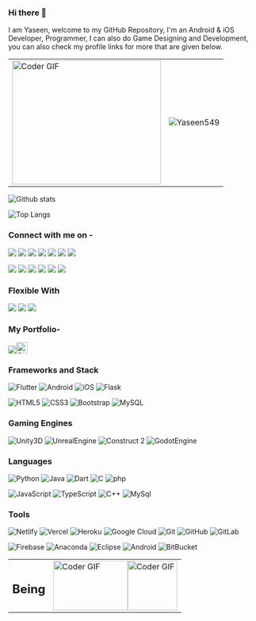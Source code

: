 ### Hi there 👋



<!--


<img src="https://media.giphy.com/media/Veq8KumKpSCcfZ71P1/giphy.gif" alt="Coder GIF" width="23" height="23">

**Yaseen549/Yaseen549** is a ✨ _special_ ✨ repository because its `README.md` (this file) appears on your GitHub profile.

Here are some ideas to get you started:

- 🔭 I’m currently working on Python...
- 🌱 I’m currently learning Flutter...
- 👯 I’m looking to collaborate on ...
- 🤔 I’m looking for help with ...
- 💬 Ask me about ...
- 📫 How to reach me: ...
- 😄 Pronouns: ...
- ⚡ Fun fact: ...
-->

I am Yaseen, welcome to my GitHub Repository, I'm an Android & iOS Developer, Programmer, I can also do Game Designing and Development, you can also check my profile links for more that are given below.

<table style="border:0px;">
	<tr>
		<td>
		<img src="https://media.giphy.com/media/p4NLw3I4U0idi/giphy.gif" alt="Coder GIF" width="300" height="250">
		</td>
		<td>
      		<p align="left"> <img src="https://komarev.com/ghpvc/?username=Yasen549" alt="Yaseen549" /> </p>
		</td>
	</tr>
</table>

![Github stats](https://github-readme-stats.vercel.app/api?username=Yaseen549)

![Top Langs](https://github-readme-stats.vercel.app/api/top-langs/?username=Yaseen549&hide=TeX&layout=compact&count_private=true)

### Connect with me on -  

<!-- [<img src="https://img.shields.io/badge/linkedin-%230077B5.svg?&style=for-the-badge&logo=linkedin&logoColor=white" />](https://www.linkedin.com/in/yaseen59/) -->
[<img src="https://img.shields.io/badge/-LinkedIn-000000?style=social&logo=linkedin" />](https://www.linkedin.com/in/yaseen59/) 
[<img src="https://img.shields.io/badge/-Gmail-000000?style=social&logo=gmail" />](mailto:fantasticyaseenshariff@gmail.com) 
[<img src="https://img.shields.io/badge/-YouTube-000000?style=social&logo=youtube" />](https://www.youtube.com/c/SyberCode) 
[<img src="https://img.shields.io/badge/-Pinterest-000000?style=social&logo=pinterest" />](https://in.pinterest.com/Yaseen95/) 
[<img src="https://img.shields.io/badge/-Medium-000000?style=social&logo=medium" />](https://medium.com/@yaseen59)
[<img src="https://img.shields.io/badge/-Instagram-000000?style=social&logo=instagram" />](https://www.instagram.com/syberstar_picture_studio/)
[<img src="https://img.shields.io/badge/-Repl.it-000000?style=social&logo=repl.it" />](https://repl.it/@Yaseen59)

[<img src="https://img.shields.io/badge/-Twitter-000000?style=social&logo=twitter" />](https://twitter.com/yaseen_sheriff) 
[<img src="https://img.shields.io/badge/-Dribbble-000000?style=social&logo=dribbble" />](https://dribbble.com/Yaseen59) 
[<img src="https://img.shields.io/badge/-Behance-000000?style=social&logo=behance" />](https://www.behance.net/yaseen59)
[<img src="https://img.shields.io/badge/-Discord-000000?style=social&logo=discord" />](https://discord.gg/68KtaDrfqr)
[<img src="https://img.shields.io/badge/-StackOverflow-000000?style=social&logo=stackoverflow" />](https://stackoverflow.com/users/12053270/)
[<img src="https://img.shields.io/badge/-Reddit-000000?style=social&logo=reddit" />](https://www.reddit.com/user/Yaseen549)


<!--[![Discord](https://img.shields.io/discord/591914197219016707.svg?label=&logo=discord&logoColor=ffffff&color=7389D8&labelColor=6A7EC2)](https://discord.gg/pkKsNfJT) -->


<!-- ![Linkedin](https://img.shields.io/badge/-LinkedIn-000000?style=social&logo=linkedin)
     ![Gmail](https://img.shields.io/badge/-Gmail-000000?style=social&logo=gmail) -->
<!-- ![World](https://img.shields.io/badge/-World-000000?style=social&logo=world) -->

<!-- [<img src ="https://img.shields.io/badge/Gmail-%23E4405F.svg?&style=for-the-badge&logo=gmail&logoColor=white">](mailto:fantasticyaseenshariff@gmail.com) -->

<!-- [<img src ="https://img.shields.io/badge/My_Website-%23E4405F.svg?&style=for-the-badge&logo=world&logoColor=white">](https://yaseen.netlify.com) -->



### Flexible With

[<img src="https://img.shields.io/badge/-Linux-000000?style=social&logo=linux" />](#)
[<img src="https://img.shields.io/badge/-Windows-000000?style=social&logo=windows" />](#) 
[<img src="https://img.shields.io/badge/-Macintosh-000000?style=social&logo=apple" />](#)
<!-- [<img src="https://img.shields.io/badge/-Debian-000000?style=social&logo=debian" />](#) 
[<img src="https://img.shields.io/badge/-Ubuntu-000000?style=social&logo=ubuntu" />](#)
[<img src="https://img.shields.io/badge/-Fedora-000000?style=social&logo=fedora" />](#)
[<img src="https://img.shields.io/badge/-Cent_Os-000000?style=social&logo=centos" />](#) -->

<!-- 
[<img src="https://img.shields.io/badge/-Android-000000?style=social&logo=android" />](#)
[<img src="https://img.shields.io/badge/-Apple_iOS-000000?style=social&logo=iOS" />](#)
-->




### My Portfolio- 

[<img src="https://img.shields.io/badge/Check_Out-My_Website-FCE303" />](https://yaseen.netlify.com)<img src="https://github.com/Yaseen549/Yaseen549/blob/main/live.gif" alt="Coder GIF" width="23" height="23">

### Frameworks and Stack
![Flutter](https://img.shields.io/badge/-Flutter-blue?style=for-the-badge&logo=flutter)
![Android](https://img.shields.io/badge/-Android-green?style=for-the-badge&logo=android)
![iOS](https://img.shields.io/badge/-iOS-C0C0C0?style=for-the-badge&logo=apple)
![Flask](https://img.shields.io/badge/-Flask-blue?style=for-the-badge&logo=Flask)

![HTML5](https://img.shields.io/badge/-HTML5-E34F26?style=for-the-badge&logo=html5&logoColor=white)
![CSS3](https://img.shields.io/badge/-CSS3-1572B6?style=for-the-badge&logo=css3)
![Bootstrap](https://img.shields.io/badge/-Bootstrap-563D7C?style=for-the-badge&logo=bootstrap)
![MySQL](https://img.shields.io/badge/-MySQL-pink?style=for-the-badge&logo=mysql)

### Gaming Engines
![Unity3D](https://img.shields.io/badge/-Unity3D-black?style=for-the-badge&logo=unity)
![UnrealEngine](https://img.shields.io/badge/-UnrealEngine-orange?style=for-the-badge&logo=unrealengine)
![Construct 2](https://img.shields.io/badge/-Construct_2-000000?style=for-the-badge&logo=construct)
![GodotEngine](https://img.shields.io/badge/-GodotEngine-000000?style=for-the-badge&logo=godotengine)

### Languages
![Python](https://img.shields.io/badge/-Python-F7F7F7?style=for-the-badge&logo=Python)
![Java](https://img.shields.io/badge/-java-F09522?style=for-the-badge&logo=java)
![Dart](https://img.shields.io/badge/-Dart-152030?style=for-the-badge&logo=Dart)
![C](https://img.shields.io/badge/-C-3D46C6?style=for-the-badge&logo=c)
![php](https://img.shields.io/badge/-php-black?style=for-the-badge&logo=php)

![JavaScript](https://img.shields.io/badge/-JavaScript-yellow?style=for-the-badge&logo=JavaScript)
![TypeScript](https://img.shields.io/badge/-TypeScript-blue?style=for-the-badge&logo=TypeScript)
![C++](https://img.shields.io/badge/-C++-00427E?style=for-the-badge&logo=c)
![MySql](https://img.shields.io/badge/-MySql-F7F7F7?style=for-the-badge&logo=MySql)

### Tools
![Netlify](https://img.shields.io/badge/-Netlify-black?style=for-the-badge&logo=Netlify)
![Vercel](https://img.shields.io/badge/-Vercel-blue?style=for-the-badge&logo=Vercel)
![Heroku](https://img.shields.io/badge/-Heroku-430098?style=for-the-badge&logo=heroku)
![Google Cloud](https://img.shields.io/badge/Google%20Cloud-black?style=for-the-badge&logo=google-cloud)
![Git](https://img.shields.io/badge/-Git-black?style=for-the-badge&logo=git)
![GitHub](https://img.shields.io/badge/-GitHub-181717?style=for-the-badge&logo=github)
![GitLab](https://img.shields.io/badge/-GitLab-FCA121?style=for-the-badge&logo=gitlab)

![Firebase](https://img.shields.io/badge/-Firebase-181717?style=for-the-badge&logo=firebase)
![Anaconda](https://img.shields.io/badge/-Anaconda-181717?style=for-the-badge&logo=anaconda)
![Eclipse](https://img.shields.io/badge/-Eclipse-430098?style=for-the-badge&logo=Eclipse)
![Android](https://img.shields.io/badge/-AndroidStudio-green?style=for-the-badge&logo=Android)
![BitBucket](https://img.shields.io/badge/-BitBucket-2684FF?style=for-the-badge&logo=bitbucket)



<table>
	<tr>
		<td>
			<h2>Being</h2>
		</td>
		<td>
	      		<img src="https://media.giphy.com/media/i0EYHNbxPMeSWznjSH/giphy.gif" alt="Coder GIF" width="150" height="100"><img src="https://media.giphy.com/media/fkTFkvYVz5dmg/giphy.gif" alt="Coder GIF" width="100" height="100">
		</td>
	</tr>
</table>

<!-- <img src="https://media.giphy.com/media/2WUkAVDzuQbUA/giphy.gif" alt="Coder GIF" width="150" height="100"> -->

<!--
Social Engagement
### Twitter
[<img src="https://img.shields.io/twitter/follow/yaseen_sheriff?label=Follow&style=social" />](https://twitter.com/yaseen_sheriff) 
-->
<!--
### YouTube
[<img src="https://img.shields.io/youtube/views/Gyt-0e6wobk?label=Views&style=social" />](https://twitter.com/yaseen_sheriff) 
[<img src="https://img.shields.io/youtube/comments/Gyt-0e6wobk?style=social" />](https://twitter.com/yaseen_sheriff) 
[<img src="https://img.shields.io/youtube/likes/Gyt-0e6wobk?style=social&withDislikes" />](https://twitter.com/yaseen_sheriff) 

--->


